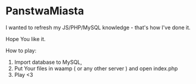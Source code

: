# PanstwaMiasta

I wanted to refresh my JS/PHP/MySQL knowledge - that's how I've done it.

Hope You like it.

How to play:
1. Import database to MySQL,
2. Put Your files in waamp ( or any other server ) and open index.php
3. Play <3
